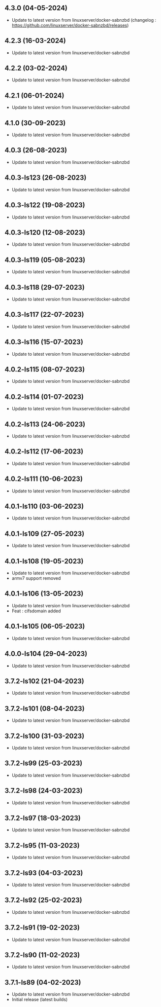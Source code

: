 
## 4.3.0 (04-05-2024)
- Update to latest version from linuxserver/docker-sabnzbd (changelog : https://github.com/linuxserver/docker-sabnzbd/releases)

## 4.2.3 (16-03-2024)
- Update to latest version from linuxserver/docker-sabnzbd

## 4.2.2 (03-02-2024)

- Update to latest version from linuxserver/docker-sabnzbd

## 4.2.1 (06-01-2024)

- Update to latest version from linuxserver/docker-sabnzbd

## 4.1.0 (30-09-2023)

- Update to latest version from linuxserver/docker-sabnzbd

## 4.0.3 (26-08-2023)

- Update to latest version from linuxserver/docker-sabnzbd

## 4.0.3-ls123 (26-08-2023)

- Update to latest version from linuxserver/docker-sabnzbd

## 4.0.3-ls122 (19-08-2023)

- Update to latest version from linuxserver/docker-sabnzbd

## 4.0.3-ls120 (12-08-2023)

- Update to latest version from linuxserver/docker-sabnzbd

## 4.0.3-ls119 (05-08-2023)

- Update to latest version from linuxserver/docker-sabnzbd

## 4.0.3-ls118 (29-07-2023)

- Update to latest version from linuxserver/docker-sabnzbd

## 4.0.3-ls117 (22-07-2023)

- Update to latest version from linuxserver/docker-sabnzbd

## 4.0.3-ls116 (15-07-2023)

- Update to latest version from linuxserver/docker-sabnzbd

## 4.0.2-ls115 (08-07-2023)

- Update to latest version from linuxserver/docker-sabnzbd

## 4.0.2-ls114 (01-07-2023)

- Update to latest version from linuxserver/docker-sabnzbd

## 4.0.2-ls113 (24-06-2023)

- Update to latest version from linuxserver/docker-sabnzbd

## 4.0.2-ls112 (17-06-2023)

- Update to latest version from linuxserver/docker-sabnzbd

## 4.0.2-ls111 (10-06-2023)

- Update to latest version from linuxserver/docker-sabnzbd

## 4.0.1-ls110 (03-06-2023)

- Update to latest version from linuxserver/docker-sabnzbd

## 4.0.1-ls109 (27-05-2023)

- Update to latest version from linuxserver/docker-sabnzbd

## 4.0.1-ls108 (19-05-2023)

- Update to latest version from linuxserver/docker-sabnzbd
- armv7 support removed

## 4.0.1-ls106 (13-05-2023)

- Update to latest version from linuxserver/docker-sabnzbd
- Feat : cifsdomain added

## 4.0.1-ls105 (06-05-2023)

- Update to latest version from linuxserver/docker-sabnzbd

## 4.0.0-ls104 (29-04-2023)

- Update to latest version from linuxserver/docker-sabnzbd

## 3.7.2-ls102 (21-04-2023)

- Update to latest version from linuxserver/docker-sabnzbd

## 3.7.2-ls101 (08-04-2023)

- Update to latest version from linuxserver/docker-sabnzbd

## 3.7.2-ls100 (31-03-2023)

- Update to latest version from linuxserver/docker-sabnzbd

## 3.7.2-ls99 (25-03-2023)

- Update to latest version from linuxserver/docker-sabnzbd

## 3.7.2-ls98 (24-03-2023)

- Update to latest version from linuxserver/docker-sabnzbd

## 3.7.2-ls97 (18-03-2023)

- Update to latest version from linuxserver/docker-sabnzbd

## 3.7.2-ls95 (11-03-2023)

- Update to latest version from linuxserver/docker-sabnzbd

## 3.7.2-ls93 (04-03-2023)

- Update to latest version from linuxserver/docker-sabnzbd

## 3.7.2-ls92 (25-02-2023)

- Update to latest version from linuxserver/docker-sabnzbd

## 3.7.2-ls91 (19-02-2023)

- Update to latest version from linuxserver/docker-sabnzbd

## 3.7.2-ls90 (11-02-2023)

- Update to latest version from linuxserver/docker-sabnzbd

## 3.7.1-ls89 (04-02-2023)

- Update to latest version from linuxserver/docker-sabnzbd
- Initial release (latest builds)
